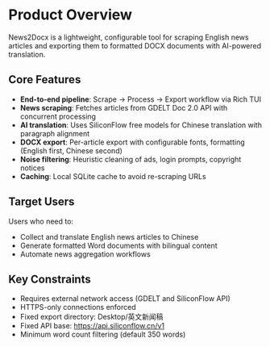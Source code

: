 # Product Overview

News2Docx is a lightweight, configurable tool for scraping English news articles and exporting them to formatted DOCX documents with AI-powered translation.

## Core Features

- **End-to-end pipeline**: Scrape → Process → Export workflow via Rich TUI
- **News scraping**: Fetches articles from GDELT Doc 2.0 API with concurrent processing
- **AI translation**: Uses SiliconFlow free models for Chinese translation with paragraph alignment
- **DOCX export**: Per-article export with configurable fonts, formatting (English first, Chinese second)
- **Noise filtering**: Heuristic cleaning of ads, login prompts, copyright notices
- **Caching**: Local SQLite cache to avoid re-scraping URLs

## Target Users

Users who need to:
- Collect and translate English news articles to Chinese
- Generate formatted Word documents with bilingual content
- Automate news aggregation workflows

## Key Constraints

- Requires external network access (GDELT and SiliconFlow API)
- HTTPS-only connections enforced
- Fixed export directory: Desktop/英文新闻稿
- Fixed API base: https://api.siliconflow.cn/v1
- Minimum word count filtering (default 350 words)
